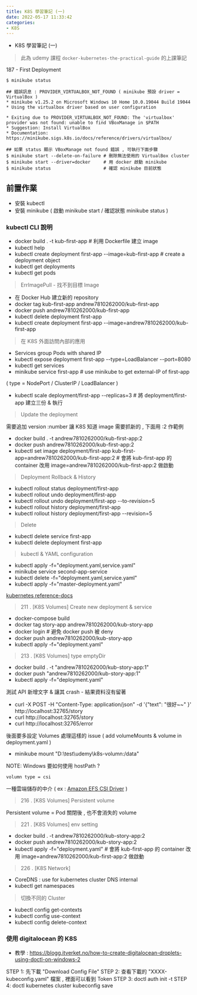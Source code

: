 ```yaml
---
title: K8S 學習筆記 (一)
date: 2022-05-17 11:33:42
categories:
- K8S
---
```


- K8S 學習筆記 (一)

> 此為 udemy 課程 `docker-kubernetes-the-practical-guide` 的上課筆記

187 - First Deployment 

```shell
$ minikube status 

## 錯誤訊息 : PROVIDER_VIRTUALBOX_NOT_FOUND ( minikube 預設 driver = VirtualBox )
* minikube v1.25.2 on Microsoft Windows 10 Home 10.0.19044 Build 19044
* Using the virtualbox driver based on user configuration

* Exiting due to PROVIDER_VIRTUALBOX_NOT_FOUND: The 'virtualbox' provider was not found: unable to find VBoxManage in $PATH
* Suggestion: Install VirtualBox
* Documentation: https://minikube.sigs.k8s.io/docs/reference/drivers/virtualbox/

## 如果 status 顯示 VBoxManage not found 錯誤 , 可執行下面步驟
$ minikube start --delete-on-failure # 刪除無法使用的 VirtualBox cluster
$ minikube start --driver=docker     # 用 docker 啟動 minikube 
$ minikube status                    # 確認 minikube 目前狀態 
```

## 前置作業

- 安裝 kubectl 
- 安裝 minikube ( 啟動 minikube start / 確認狀態 minikube status  )

### kubectl CLI 說明

- docker build . -t kub-first-app   # 利用 Dockerfile 建立 image 
- kubectl help 
- kubectl create deployment first-app --image=kub-first-app  # create a deployment object  
- kubectl get deployments
- kubectl get pods

> ErrImagePull - 找不到目標 Image  

- 在 Docker Hub 建立新的 repository
- docker tag kub-first-app andrew7810262000/kub-first-app
- docker push andrew7810262000/kub-first-app
- kubectl delete deployment first-app
- kubectl create deployment first-app --image=andrew7810262000/kub-first-app

> 在 K8S 外面訪問內部的應用

- Services group Pods with shared IP
- kubectl expose deployment first-app --type=LoadBalancer --port=8080 
- kubectl get services 
- minikube service first-app  # use minikube to get external-IP of first-app

( type = NodePort / ClusterIP / LoadBalancer )

- kubectl scale deployment/first-app --replicas=3  # 將 deployment/first-app 建立三份 & 執行

> Update the deployment

需要追加 version :number 讓 K8S 知道 image 需要抓新的 , 下面用 :2 作範例

- docker build . -t andrew7810262000/kub-first-app:2
- docker push andrew7810262000/kub-first-app:2
- kubectl set image deployment/first-app kub-first-app=andrew7810262000/kub-first-app:2    # 會將 kub-first-app 的 container 改用 image=andrew7810262000/kub-first-app:2 做啟動

> Deployment Rollback & History 
 
- kubectl rollout status deployment/first-app
- kubectl rollout undo deployment/first-app
- kubectl rollout undo deployment/first-app --to-revision=5
- kubectl rollout history deployment/first-app
- kubectl rollout history deployment/first-app --revision=5

> Delete 

- kubectl delete service first-app
- kubectl delete deployment first-app

> kubectl & YAML configuration

- kubectl apply -f="deployment.yaml,service.yaml"
- minikube service second-app-service 
- kubectl delete -f="deployment.yaml,service.yaml"
- kubectl apply -f="master-deployment.yaml"

[kubernetes reference-docs](https://kubernetes.io/docs/reference/generated/kubernetes-api/v1.24/#deployment-v1-apps)

> 211 . [K8S Volumes] Create new deployment & service

- docker-compose build 
- docker tag story-app andrew7810262000/kub-story-app
- docker login  # 避免 docker push 被 deny 
- docker push andrew7810262000/kub-story-app
- kubectl apply -f="deployment.yaml"

> 213 . [K8S Volumes] type emptyDir

- docker build . -t "andrew7810262000/kub-story-app:1"
- docker push "andrew7810262000/kub-story-app:1"
- kubectl apply -f="deployment.yaml"

測試 API 新增文字 & 讓其 crash - 結果資料沒有留著 

- curl -X POST -H "Content-Type: application/json" -d '{"text": "很好~~" }' http://localhost:32765/story
- curl http://localhost:32765/story
- curl http://localhost:32765/error

後面要多設定 Volumes 處理這樣的 issue ( add volumeMounts & volume in deployment.yaml )

- minikube mount "D:\test\udemy\k8s-volumn:/data"

NOTE: Windows 要如何使用 hostPath ? 

`volumn type = csi`

一種雲端儲存的中介 ( ex : [Amazon EFS CSI Driver](https://github.com/kubernetes-sigs/aws-efs-csi-driver) )

> 216 . [K8S Volumes] Persistent volume 

Persistent volume  = Pod 關閉後 , 也不會消失的 volume

> 221 . [K8S Volumes] env setting

- docker build . -t andrew7810262000/kub-story-app:2
- docker push andrew7810262000/kub-story-app:2
- kubectl apply -f="deployment.yaml"    # 會將 kub-first-app 的 container 改用 image=andrew7810262000/kub-first-app:2 做啟動

> 226 . [K8S Network] 
 
- CoreDNS : use for kubernetes cluster DNS internal 
- kubectl get namespaces


> 切換不同的 Cluster
 
- kubectl config get-contexts
- kubectl config use-context <context-name>
- kubectl config delete-context <context-name> 

### 使用 digitalocean 的 K8S

- 教學 : https://blogg.itverket.no/how-to-create-digitalocean-droplets-using-doctl-on-windows-2

STEP 1: 先下載 "Download Config File"
STEP 2: 查看下載的 "XXXX-kubeconfig.yaml" 檔案 , 裡面可以看到 Token
STEP 3: doctl auth init -t <your-token>
STEP 4: doctl kubernetes cluster kubeconfig save <cluster-name>



